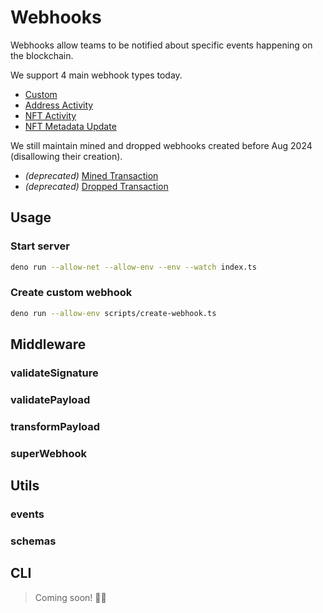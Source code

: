 # Webhooks

Webhooks allow teams to be notified about specific events happening on the blockchain.

We support 4 main webhook types today.

- [Custom]()
- [Address Activity]()
- [NFT Activity]()
- [NFT Metadata Update]()

We still maintain mined and dropped webhooks created before Aug 2024 (disallowing their creation).

- _(deprecated)_ [Mined Transaction]()
- _(deprecated)_ [Dropped Transaction]()

## Usage

### Start server

```bash
deno run --allow-net --allow-env --env --watch index.ts
```

### Create custom webhook

```bash
deno run --allow-env scripts/create-webhook.ts
```

## Middleware

### validateSignature

### validatePayload

### transformPayload

### superWebhook

## Utils

### events

### schemas

## CLI

> Coming soon! 👨‍💻
